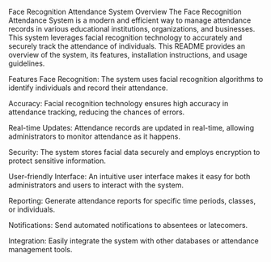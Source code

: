 Face Recognition Attendance System
Overview
The Face Recognition Attendance System is a modern and efficient way to manage attendance records in various educational institutions, organizations, and businesses. This system leverages facial recognition technology to accurately and securely track the attendance of individuals. This README provides an overview of the system, its features, installation instructions, and usage guidelines.

Features
Face Recognition: The system uses facial recognition algorithms to identify individuals and record their attendance.

Accuracy: Facial recognition technology ensures high accuracy in attendance tracking, reducing the chances of errors.

Real-time Updates: Attendance records are updated in real-time, allowing administrators to monitor attendance as it happens.

Security: The system stores facial data securely and employs encryption to protect sensitive information.

User-friendly Interface: An intuitive user interface makes it easy for both administrators and users to interact with the system.

Reporting: Generate attendance reports for specific time periods, classes, or individuals.

Notifications: Send automated notifications to absentees or latecomers.

Integration: Easily integrate the system with other databases or attendance management tools.
